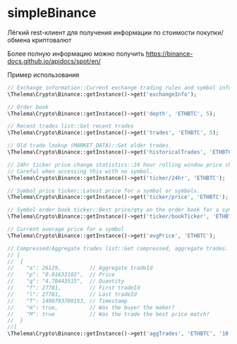 # simpleBinance
Лёгкий rest-клиент для получения информации по стоимости покупки/обмена криптовалют

Более полную информацию можно получить https://binance-docs.github.io/apidocs/spot/en/

Пример использования

```php
// Exchange information::Current exchange trading rules and symbol information
\Thelema\Crypto\Binance::getInstance()->get('exchangeInfo');
```

```php
// Order book
\Thelema\Crypto\Binance::getInstance()->get('depth', 'ETHBTC', 5);
```

```php
// Recent trades list::Get recent trades
\Thelema\Crypto\Binance::getInstance()->get('trades', 'ETHBTC', 5);
```

```php
// Old trade lookup (MARKET_DATA)::Get older trades.
\Thelema\Crypto\Binance::getInstance()->get('historicalTrades', 'ETHBTC', 5);
```

```php
// 24hr ticker price change statistics::24 hour rolling window price change statistics.
// Careful when accessing this with no symbol.
\Thelema\Crypto\Binance::getInstance()->get('ticker/24hr', 'ETHBTC');
```

```php
// Symbol price ticker::Latest price for a symbol or symbols.
\Thelema\Crypto\Binance::getInstance()->get('ticker/price', 'ETHBTC');
```

```php
// Symbol order book ticker::Best price/qty on the order book for a symbol or symbols.
\Thelema\Crypto\Binance::getInstance()->get('ticker/bookTicker', 'ETHBTC')
```

```php
// Current average price for a symbol
\Thelema\Crypto\Binance::getInstance()->get('avgPrice', 'ETHBTC');
```

```php
// Compressed/Aggregate trades list::Get compressed, aggregate trades. Trades that fill at the time, from the same taker order, with the same price will have the quantity aggregated.
// [
//  {
//    "a": 26129,         // Aggregate tradeId
//    "p": "0.01633102",  // Price
//    "q": "4.70443515",  // Quantity
//    "f": 27781,         // First tradeId
//    "l": 27781,         // Last tradeId
//    "T": 1498793709153, // Timestamp
//    "m": true,          // Was the buyer the maker?
//    "M": true           // Was the trade the best price match?
//  }
//]
\Thelema\Crypto\Binance::getInstance()->get('aggTrades', 'ETHBTC', '10');
```
